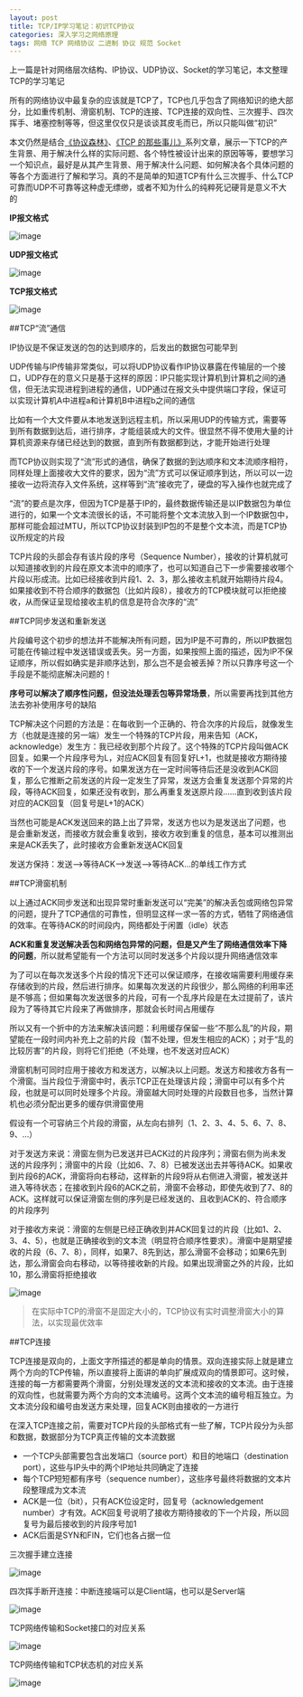 ```yaml
---
layout: post
title: TCP/IP学习笔记：初识TCP协议
categories: 深入学习之网络原理
tags: 网络 TCP 网络协议 二进制 协议 规范 Socket
---
```


上一篇是针对网络层次结构、IP协议、UDP协议、Socket的学习笔记，本文整理TCP的学习笔记

所有的网络协议中最复杂的应该就是TCP了，TCP也几乎包含了网络知识的绝大部分，比如重传机制、滑窗机制、TCP的连接、TCP连接的双向性、三次握手、四次挥手、堵塞控制等等，但这里仅仅只是谈谈其皮毛而已，所以只能叫做“初识”

本文仍然是结合[《协议森林》](http://www.cnblogs.com/vamei/archive/2012/12/05/2802811.html)、[《TCP 的那些事儿》](http://coolshell.cn/articles/11564.html)系列文章，展示一下TCP的产生背景、用于解决什么样的实际问题、各个特性被设计出来的原因等等，要想学习一个知识点，最好是从其产生背景、用于解决什么问题、如何解决各个具体问题的等各个方面进行了解和学习。真的不是简单的知道TCP有什么三次握手、什么TCP可靠而UDP不可靠等这种虚无缥缈，或者不知为什么的纯粹死记硬背是意义不大的

**IP报文格式**

![image](../media/image/2016-10-21/02.png)

**UDP报文格式**

![image](../media/image/2016-10-21/03.png)

**TCP报文格式**

![image](../media/image/2016-10-21/04.png)

##TCP“流”通信

IP协议是不保证发送的包的达到顺序的，后发出的数据包可能早到

UDP传输与IP传输非常类似，可以将UDP协议看作IP协议暴露在传输层的一个接口，UDP存在的意义只是基于这样的原因：IP只能实现计算机到计算机之间的通信，但无法实现进程到进程的通信，UDP通过在报文头中提供端口字段，保证可以实现计算机A中进程a和计算机B中进程b之间的通信

比如有一个大文件要从本地发送到远程主机，所以采用UDP的传输方式，需要等到所有数据到达后，进行排序，才能组装成大的文件。很显然不得不使用大量的计算机资源来存储已经达到的数据，直到所有数据都到达，才能开始进行处理

而TCP协议则实现了“流”形式的通信，确保了数据的到达顺序和文本流顺序相符，同样处理上面接收大文件的要求，因为“流”方式可以保证顺序到达，所以可以一边接收一边将流存入文件系统，这样等到“流”接收完了，硬盘的写入操作也就完成了

“流”的要点是次序，但因为TCP是基于IP的，最终数据传输还是以IP数据包为单位进行的，如果一个文本流很长的话，不可能将整个文本流放入到一个IP数据包中，那样可能会超过MTU，所以TCP协议封装到IP包的不是整个文本流，而是TCP协议所规定的片段

TCP片段的头部会存有该片段的序号（Sequence Number），接收的计算机就可以知道接收到的片段在原文本流中的顺序了，也可以知道自己下一步需要接收哪个片段以形成流。比如已经接收到片段1、2、3，那么接收主机就开始期待片段4。如果接收到不符合顺序的数据包（比如片段8），接收方的TCP模块就可以拒绝接收，从而保证呈现给接收主机的信息是符合次序的“流”

##TCP同步发送和重新发送

片段编号这个初步的想法并不能解决所有问题，因为IP是不可靠的，所以IP数据包可能在传输过程中发送错误或丢失。另一方面，如果按照上面的描述，因为IP不保证顺序，所以假如确实是非顺序达到，那么岂不是会被丢掉？所以只靠序号这一个手段是不能彻底解决问题的！

**序号可以解决了顺序性问题，但没法处理丢包等异常场景**，所以需要再找到其他方法去弥补使用序号的缺陷

TCP解决这个问题的方法是：在每收到一个正确的、符合次序的片段后，就像发生方（也就是连接的另一端）发生一个特殊的TCP片段，用来告知（ACK，acknowledge）发生方：我已经收到那个片段了。这个特殊的TCP片段叫做ACK回复。如果一个片段序号为L，对应ACK回复有回复好L+1，也就是接收方期待接收的下一个发送片段的序号。如果发送方在一定时间等待后还是没收到ACK回复，那么它推断之前发送的片段一定发生了异常，发送方会重复发送那个异常的片段，等待ACK回复，如果还没有收到，那么再重复发送原片段......直到收到该片段对应的ACK回复（回复号是L+1的ACK）

当然也可能是ACK发送回来的路上出了异常，发送方也以为是发送出了问题，也是会重新发送，而接收方就会重复收到，接收方收到重复的信息，基本可以推测出来是ACK丢失了，此时接收方会重新发送ACK回复

发送方保持：发送-->等待ACK-->发送-->等待ACK...的单线工作方式

##TCP滑窗机制

以上通过ACK同步发送和出现异常时重新发送可以“完美”的解决丢包或网络包异常的问题，提升了TCP通信的可靠性，但明显这样一求一答的方式，牺牲了网络通信的效率。在等待ACK的时间段内，网络都处于闲置（idle）状态

**ACK和重复发送解决丢包和网络包异常的问题，但是又产生了网络通信效率下降的问题**，所以就希望能有一个方法可以同时发送多个片段以提升网络通信效率

为了可以在每次发送多个片段的情况下还可以保证顺序，在接收端需要利用缓存来存储收到的片段，然后进行排序。如果每次发送的片段很少，那么网络的利用率还是不够高；但如果每次发送很多的片段，可有一个乱序片段是在太过提前了，该片段为了等待其它片段来了再做排序，那就会长时间占用缓存

所以又有一个折中的方法来解决该问题：利用缓存保留一些“不那么乱”的片段，期望能在一段时间内补充上之前的片段（暂不处理，但发生相应的ACK）；对于“乱的比较厉害”的片段，则将它们拒绝（不处理，也不发送对应ACK）

滑窗机制可同时应用于接收方和发送方，以解决以上问题。发送方和接收方各有一个滑窗。当片段位于滑窗中时，表示TCP正在处理该片段；滑窗中可以有多个片段，也就是可以同时处理多个片段。滑窗越大同时处理的片段数目也多，当然计算机也必须分配出更多的缓存供滑窗使用

假设有一个可容纳三个片段的滑窗，从左向右排列（1、2、3、4、5、6、7、8、9、...）

对于发送方来说：滑窗左侧为已发送并已ACK过的片段序列；滑窗右侧为尚未发送的片段序列；滑窗中的片段（比如6、7、8）已被发送出去并等待ACK。如果收到片段6的ACK，滑窗将向右移动，这样新的片段9将从右侧进入滑窗，被发送并进入等待状态；在接收到片段6的ACK之前，滑窗不会移动，即使先收到了7、8的ACK。这样就可以保证滑窗左侧的序列是已经发送的、且收到ACK的、符合顺序的片段序列

对于接收方来说：滑窗的左侧是已经正确收到并ACK回复过的片段（比如1、2、3、4、5），也就是正确接收到的文本流（明显符合顺序性要求）。滑窗中是期望接收的片段（6、7、8），同样，如果7、8先到达，那么滑窗不会移动；如果6先到达，那么滑窗会向右移动，以等待接收新的片段。如果出现滑窗之外的片段，比如10，那么滑窗将拒绝接收

![image](../media/image/2016-10-23/01.png)

>在实际中TCP的滑窗不是固定大小的，TCP协议有实时调整滑窗大小的算法，以实现最优效率

##TCP连接

TCP连接是双向的，上面文字所描述的都是单向的情景。双向连接实际上就是建立两个方向的TCP传输，所以直接将上面讲的单向扩展成双向的情景即可。这时候，连接的每一方都需要两个滑窗，分别处理发送的文本流和接收的文本流。由于连接的双向性，也就需要为两个方向的文本流编号。这两个文本流的编号相互独立。为文本流分段和编号由发送方来处理，回复ACK则由接收的一方进行

在深入TCP连接之前，需要对TCP片段的头部格式有一些了解，TCP片段分为头部和数据，数据部分为TCP真正传输的文本流数据

* 一个TCP头部需要包含出发端口（source port）和目的地端口（destination port），这些与IP头中的两个IP地址共同确定了连接
* 每个TCP短短都有序号（sequence number），这些序号最终将数据的文本片段整理成为文本流
* ACK是一位（bit），只有ACK位设定时，回复号（acknowledgement number）才有效。ACK回复号说明了接收方期待接收的下一个片段，所以回复号为最后接收到的片段序号加1
* ACK后面是SYN和FIN，它们也各占据一位

三次握手建立连接

![image](../media/image/2016-10-23/02.png)

四次挥手断开连接：中断连接端可以是Client端，也可以是Server端

![image](../media/image/2016-10-23/03.png)

TCP网络传输和Socket接口的对应关系

![image](../media/image/2016-10-23/04.jpg)

TCP网络传输和TCP状态机的对应关系

![image](../media/image/2016-10-23/05.png)